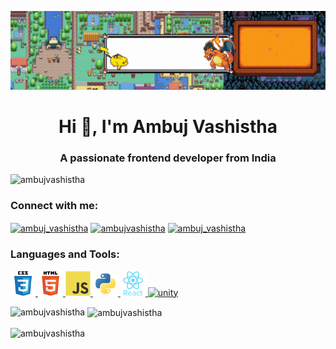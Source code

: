 ![Profile Banner](https://github.com/ambujvashistha/ambujvashistha/blob/main/assets/GitHub%20Profile%20Banner%20Pokemon.gif)


<h1 align="center">Hi 👋, I'm Ambuj Vashistha</h1>
<h3 align="center">A passionate frontend developer from India</h3>

<p align="left"> <img src="https://komarev.com/ghpvc/?username=ambujvashistha&label=Profile%20views&color=0e75b6&style=flat-square" alt="ambujvashistha" /> </p>

<h3 align="left">Connect with me:</h3>
<p align="left">
<a href="https://instagram.com/ambuj_vashistha" target="blank"><img align="center" src="https://raw.githubusercontent.com/rahuldkjain/github-profile-readme-generator/master/src/images/icons/Social/instagram.svg" alt="ambuj_vashistha" height="30" width="40" /></a>
<a href="https://www.youtube.com/@ambujvashistha" target="blank"><img align="center" src="https://raw.githubusercontent.com/rahuldkjain/github-profile-readme-generator/master/src/images/icons/Social/youtube.svg" alt="ambujvashistha" height="30" width="40" /></a>
<a href="https://codeforces.com/profile/ambuj_vashistha" target="blank"><img align="center" src="https://raw.githubusercontent.com/rahuldkjain/github-profile-readme-generator/master/src/images/icons/Social/codeforces.svg" alt="ambuj_vashistha" height="30" width="40" /></a>
</p>

<h3 align="left">Languages and Tools:</h3>
<p align="left"> <a href="https://www.w3schools.com/css/" target="_blank" rel="noreferrer"> <img src="https://raw.githubusercontent.com/devicons/devicon/master/icons/css3/css3-original-wordmark.svg" alt="css3" width="40" height="40"/> </a> <a href="https://www.w3.org/html/" target="_blank" rel="noreferrer"> <img src="https://raw.githubusercontent.com/devicons/devicon/master/icons/html5/html5-original-wordmark.svg" alt="html5" width="40" height="40"/> </a> <a href="https://developer.mozilla.org/en-US/docs/Web/JavaScript" target="_blank" rel="noreferrer"> <img src="https://raw.githubusercontent.com/devicons/devicon/master/icons/javascript/javascript-original.svg" alt="javascript" width="40" height="40"/> </a> <a href="https://www.python.org" target="_blank" rel="noreferrer"> <img src="https://raw.githubusercontent.com/devicons/devicon/master/icons/python/python-original.svg" alt="python" width="40" height="40"/> </a> <a href="https://reactjs.org/" target="_blank" rel="noreferrer"> <img src="https://raw.githubusercontent.com/devicons/devicon/master/icons/react/react-original-wordmark.svg" alt="react" width="40" height="40"/> </a> <a href="https://unity.com/" target="_blank" rel="noreferrer"> <img src="https://www.vectorlogo.zone/logos/unity3d/unity3d-icon.svg" alt="unity" width="40" height="40"/> </a> </p>

<p><img align="left" src="https://github-readme-stats.vercel.app/api/top-langs?username=ambujvashistha&show_icons=true&theme=dark&locale=en&layout=compact" alt="ambujvashistha" /></p>

<p>&nbsp;<img align="center" src="https://github-readme-stats.vercel.app/api?username=ambujvashistha&show_icons=true&theme=dark&locale=en" alt="ambujvashistha" /></p>

<p><img align="center" src="https://github-readme-streak-stats.herokuapp.com/?user=ambujvashistha&theme=dark" alt="ambujvashistha" /></p>
